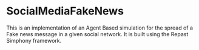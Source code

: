 # SocialMediaFakeNews

This is an implementation of an Agent Based simulation for the spread of a Fake news message in a given social network. It is built using the Repast Simphony framework.
